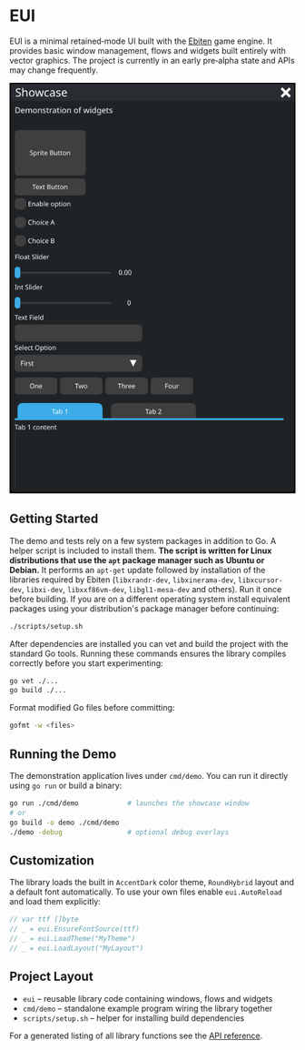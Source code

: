 # EUI

EUI is a minimal retained‑mode UI built with the [Ebiten](https://ebiten.org/) game engine.
It provides basic window management, flows and widgets built entirely with vector graphics.
The project is currently in an early pre‑alpha state and APIs may change frequently.

![screenshot](https://raw.githubusercontent.com/Distortions81/EUI/refs/heads/main/Screenshot.png)

## Getting Started

The demo and tests rely on a few system packages in addition to Go. A helper script is included to install them. **The script is written for Linux distributions that use the `apt` package manager such as Ubuntu or Debian.** It performs an `apt-get` update followed by installation of the libraries required by Ebiten (`libxrandr-dev`, `libxinerama-dev`, `libxcursor-dev`, `libxi-dev`, `libxxf86vm-dev`, `libgl1-mesa-dev` and others). Run it once before building. If you are on a different operating system install equivalent packages using your distribution's package manager before continuing:

```sh
./scripts/setup.sh
```

After dependencies are installed you can vet and build the project with the standard Go tools. Running these commands ensures the library compiles correctly before you start experimenting:

```sh
go vet ./...
go build ./...
```

Format modified Go files before committing:

```sh
gofmt -w <files>
```

## Running the Demo

The demonstration application lives under `cmd/demo`. You can run it directly using `go run` or build a binary:

```sh
go run ./cmd/demo            # launches the showcase window
# or
go build -o demo ./cmd/demo
./demo -debug                # optional debug overlays
```

## Customization

The library loads the built in `AccentDark` color theme, `RoundHybrid` layout and a default font automatically. To use your own files enable `eui.AutoReload` and load them explicitly:

```go
// var ttf []byte
// _ = eui.EnsureFontSource(ttf)
// _ = eui.LoadTheme("MyTheme")
// _ = eui.LoadLayout("MyLayout")
```

## Project Layout

- `eui` – reusable library code containing windows, flows and widgets
- `cmd/demo` – standalone example program wiring the library together
- `scripts/setup.sh` – helper for installing build dependencies

For a generated listing of all library functions see the [API reference](api.md).
